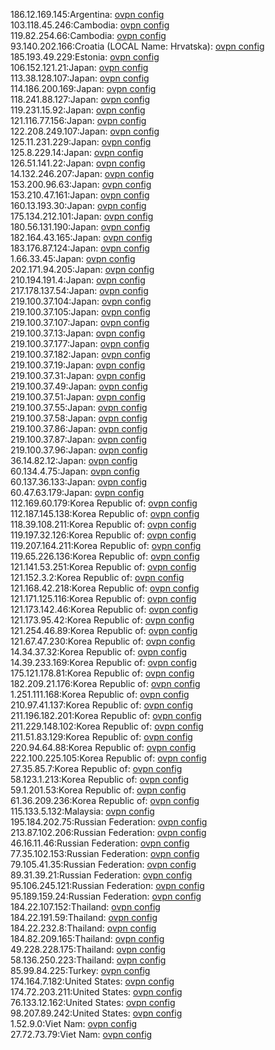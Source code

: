 186.12.169.145:Argentina: [ovpn config](vpn/186_12_169_145.ovpn)  
103.118.45.246:Cambodia: [ovpn config](vpn/103_118_45_246.ovpn)  
119.82.254.66:Cambodia: [ovpn config](vpn/119_82_254_66.ovpn)  
93.140.202.166:Croatia (LOCAL Name: Hrvatska): [ovpn config](vpn/93_140_202_166.ovpn)  
185.193.49.229:Estonia: [ovpn config](vpn/185_193_49_229.ovpn)  
106.152.121.21:Japan: [ovpn config](vpn/106_152_121_21.ovpn)  
113.38.128.107:Japan: [ovpn config](vpn/113_38_128_107.ovpn)  
114.186.200.169:Japan: [ovpn config](vpn/114_186_200_169.ovpn)  
118.241.88.127:Japan: [ovpn config](vpn/118_241_88_127.ovpn)  
119.231.15.92:Japan: [ovpn config](vpn/119_231_15_92.ovpn)  
121.116.77.156:Japan: [ovpn config](vpn/121_116_77_156.ovpn)  
122.208.249.107:Japan: [ovpn config](vpn/122_208_249_107.ovpn)  
125.11.231.229:Japan: [ovpn config](vpn/125_11_231_229.ovpn)  
125.8.229.14:Japan: [ovpn config](vpn/125_8_229_14.ovpn)  
126.51.141.22:Japan: [ovpn config](vpn/126_51_141_22.ovpn)  
14.132.246.207:Japan: [ovpn config](vpn/14_132_246_207.ovpn)  
153.200.96.63:Japan: [ovpn config](vpn/153_200_96_63.ovpn)  
153.210.47.161:Japan: [ovpn config](vpn/153_210_47_161.ovpn)  
160.13.193.30:Japan: [ovpn config](vpn/160_13_193_30.ovpn)  
175.134.212.101:Japan: [ovpn config](vpn/175_134_212_101.ovpn)  
180.56.131.190:Japan: [ovpn config](vpn/180_56_131_190.ovpn)  
182.164.43.165:Japan: [ovpn config](vpn/182_164_43_165.ovpn)  
183.176.87.124:Japan: [ovpn config](vpn/183_176_87_124.ovpn)  
1.66.33.45:Japan: [ovpn config](vpn/1_66_33_45.ovpn)  
202.171.94.205:Japan: [ovpn config](vpn/202_171_94_205.ovpn)  
210.194.191.4:Japan: [ovpn config](vpn/210_194_191_4.ovpn)  
217.178.137.54:Japan: [ovpn config](vpn/217_178_137_54.ovpn)  
219.100.37.104:Japan: [ovpn config](vpn/219_100_37_104.ovpn)  
219.100.37.105:Japan: [ovpn config](vpn/219_100_37_105.ovpn)  
219.100.37.107:Japan: [ovpn config](vpn/219_100_37_107.ovpn)  
219.100.37.13:Japan: [ovpn config](vpn/219_100_37_13.ovpn)  
219.100.37.177:Japan: [ovpn config](vpn/219_100_37_177.ovpn)  
219.100.37.182:Japan: [ovpn config](vpn/219_100_37_182.ovpn)  
219.100.37.19:Japan: [ovpn config](vpn/219_100_37_19.ovpn)  
219.100.37.31:Japan: [ovpn config](vpn/219_100_37_31.ovpn)  
219.100.37.49:Japan: [ovpn config](vpn/219_100_37_49.ovpn)  
219.100.37.51:Japan: [ovpn config](vpn/219_100_37_51.ovpn)  
219.100.37.55:Japan: [ovpn config](vpn/219_100_37_55.ovpn)  
219.100.37.58:Japan: [ovpn config](vpn/219_100_37_58.ovpn)  
219.100.37.86:Japan: [ovpn config](vpn/219_100_37_86.ovpn)  
219.100.37.87:Japan: [ovpn config](vpn/219_100_37_87.ovpn)  
219.100.37.96:Japan: [ovpn config](vpn/219_100_37_96.ovpn)  
36.14.82.12:Japan: [ovpn config](vpn/36_14_82_12.ovpn)  
60.134.4.75:Japan: [ovpn config](vpn/60_134_4_75.ovpn)  
60.137.36.133:Japan: [ovpn config](vpn/60_137_36_133.ovpn)  
60.47.63.179:Japan: [ovpn config](vpn/60_47_63_179.ovpn)  
112.169.60.179:Korea Republic of: [ovpn config](vpn/112_169_60_179.ovpn)  
112.187.145.138:Korea Republic of: [ovpn config](vpn/112_187_145_138.ovpn)  
118.39.108.211:Korea Republic of: [ovpn config](vpn/118_39_108_211.ovpn)  
119.197.32.126:Korea Republic of: [ovpn config](vpn/119_197_32_126.ovpn)  
119.207.164.211:Korea Republic of: [ovpn config](vpn/119_207_164_211.ovpn)  
119.65.226.136:Korea Republic of: [ovpn config](vpn/119_65_226_136.ovpn)  
121.141.53.251:Korea Republic of: [ovpn config](vpn/121_141_53_251.ovpn)  
121.152.3.2:Korea Republic of: [ovpn config](vpn/121_152_3_2.ovpn)  
121.168.42.218:Korea Republic of: [ovpn config](vpn/121_168_42_218.ovpn)  
121.171.125.116:Korea Republic of: [ovpn config](vpn/121_171_125_116.ovpn)  
121.173.142.46:Korea Republic of: [ovpn config](vpn/121_173_142_46.ovpn)  
121.173.95.42:Korea Republic of: [ovpn config](vpn/121_173_95_42.ovpn)  
121.254.46.89:Korea Republic of: [ovpn config](vpn/121_254_46_89.ovpn)  
121.67.47.230:Korea Republic of: [ovpn config](vpn/121_67_47_230.ovpn)  
14.34.37.32:Korea Republic of: [ovpn config](vpn/14_34_37_32.ovpn)  
14.39.233.169:Korea Republic of: [ovpn config](vpn/14_39_233_169.ovpn)  
175.121.178.81:Korea Republic of: [ovpn config](vpn/175_121_178_81.ovpn)  
182.209.21.176:Korea Republic of: [ovpn config](vpn/182_209_21_176.ovpn)  
1.251.111.168:Korea Republic of: [ovpn config](vpn/1_251_111_168.ovpn)  
210.97.41.137:Korea Republic of: [ovpn config](vpn/210_97_41_137.ovpn)  
211.196.182.201:Korea Republic of: [ovpn config](vpn/211_196_182_201.ovpn)  
211.229.148.102:Korea Republic of: [ovpn config](vpn/211_229_148_102.ovpn)  
211.51.83.129:Korea Republic of: [ovpn config](vpn/211_51_83_129.ovpn)  
220.94.64.88:Korea Republic of: [ovpn config](vpn/220_94_64_88.ovpn)  
222.100.225.105:Korea Republic of: [ovpn config](vpn/222_100_225_105.ovpn)  
27.35.85.7:Korea Republic of: [ovpn config](vpn/27_35_85_7.ovpn)  
58.123.1.213:Korea Republic of: [ovpn config](vpn/58_123_1_213.ovpn)  
59.1.201.53:Korea Republic of: [ovpn config](vpn/59_1_201_53.ovpn)  
61.36.209.236:Korea Republic of: [ovpn config](vpn/61_36_209_236.ovpn)  
115.133.5.132:Malaysia: [ovpn config](vpn/115_133_5_132.ovpn)  
195.184.202.75:Russian Federation: [ovpn config](vpn/195_184_202_75.ovpn)  
213.87.102.206:Russian Federation: [ovpn config](vpn/213_87_102_206.ovpn)  
46.16.11.46:Russian Federation: [ovpn config](vpn/46_16_11_46.ovpn)  
77.35.102.153:Russian Federation: [ovpn config](vpn/77_35_102_153.ovpn)  
79.105.41.35:Russian Federation: [ovpn config](vpn/79_105_41_35.ovpn)  
89.31.39.21:Russian Federation: [ovpn config](vpn/89_31_39_21.ovpn)  
95.106.245.121:Russian Federation: [ovpn config](vpn/95_106_245_121.ovpn)  
95.189.159.24:Russian Federation: [ovpn config](vpn/95_189_159_24.ovpn)  
184.22.107.152:Thailand: [ovpn config](vpn/184_22_107_152.ovpn)  
184.22.191.59:Thailand: [ovpn config](vpn/184_22_191_59.ovpn)  
184.22.232.8:Thailand: [ovpn config](vpn/184_22_232_8.ovpn)  
184.82.209.165:Thailand: [ovpn config](vpn/184_82_209_165.ovpn)  
49.228.228.175:Thailand: [ovpn config](vpn/49_228_228_175.ovpn)  
58.136.250.223:Thailand: [ovpn config](vpn/58_136_250_223.ovpn)  
85.99.84.225:Turkey: [ovpn config](vpn/85_99_84_225.ovpn)  
174.164.7.182:United States: [ovpn config](vpn/174_164_7_182.ovpn)  
174.72.203.211:United States: [ovpn config](vpn/174_72_203_211.ovpn)  
76.133.12.162:United States: [ovpn config](vpn/76_133_12_162.ovpn)  
98.207.89.242:United States: [ovpn config](vpn/98_207_89_242.ovpn)  
1.52.9.0:Viet Nam: [ovpn config](vpn/1_52_9_0.ovpn)  
27.72.73.79:Viet Nam: [ovpn config](vpn/27_72_73_79.ovpn)  

